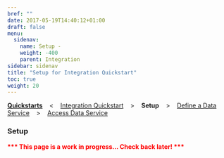 ```yaml
---
bref: ""
date: 2017-05-19T14:40:12+01:00
draft: false
menu:
  sidenav:
    name: Setup -
    weight: -400
    parent: Integration
sidebar: sidenav
title: "Setup for Integration Quickstart"
toc: true
weight: 20
---
```


[**Quickstarts**](../..) &nbsp;&nbsp; < &nbsp;&nbsp; [Integration Quickstart](..)  &nbsp;&nbsp; >  &nbsp;&nbsp; **Setup**  &nbsp;&nbsp; >  &nbsp;&nbsp; [Define a Data Service](../define-data-service)  &nbsp;&nbsp; >  &nbsp;&nbsp; [Access Data Service](../access-data-service)

### Setup

<div>
<strong><font color="red" emphasis="bold">*** This page is a work in progress... Check back later! ***</strong>
</div>
